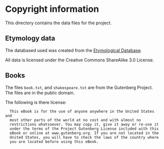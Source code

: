 # Copyright information

This directory contains the data files for the project. 

## Etymology data

The databased used was created from the [Etymological Database](https://github.com/droher/etymology-db). 

All data is licensed under the Creative Commons ShareAlike 3.0 License.

## Books

The files `book.txt`, and `shakespeare.txt` are from the Gutenberg Project. The files are in the public domain.

The following is there license:

```
  This eBook is for the use of anyone anywhere in the United States and
  most other parts of the world at no cost and with almost no
  restrictions whatsoever. You may copy it, give it away or re-use it
  under the terms of the Project Gutenberg License included with this
  eBook or online at www.gutenberg.org. If you are not located in the
  United States, you will have to check the laws of the country where
  you are located before using this eBook.
```